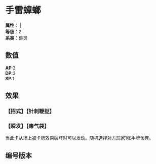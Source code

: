 <script setup>
let list = [
    { number: "SP02-008", url: "/packs/SP02" }
]
</script>

# 手雷蟑螂

**属性**：<CardAttribute text="暗"/> | <CardAttribute text="木"/><br>
**等级**：2<br>
**系类**：兽灵

## 数值

**AP**:3<br>
**DP**:3<br>
**SP**:1

## 效果

### 【招式】【针刺鞭挞】

### 【瞬发】【毒气袋】

当此卡从场上被卡牌效果破坏时可以发动。随机选择对方玩家1张手牌舍弃。

## 编号版本

<CardNumberBox :list="list"/>